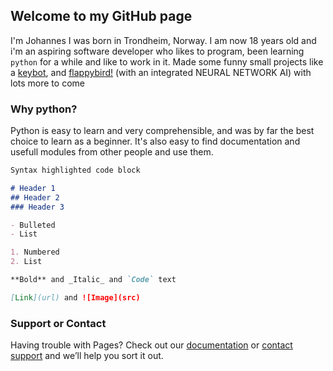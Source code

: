 ## Welcome to my GitHub page

I'm Johannes I was born in Trondheim, Norway. I am now 18 years old and i'm an aspiring software developer who likes to program, been learning ``` python ``` for a while and like to work in it.
Made some funny small projects like a [keybot](https://joonsey.github.io/Keybot/), and [flappybird!](https://github.com/Joonsey/FlappybirdAi) (with an integrated NEURAL NETWORK AI) with lots more to come

### Why python?

Python is easy to learn and very comprehensible, and was by far the best choice to learn as a beginner.
It's also easy to find documentation and usefull modules from other people and use them.



```markdown
Syntax highlighted code block

# Header 1
## Header 2
### Header 3

- Bulleted
- List

1. Numbered
2. List

**Bold** and _Italic_ and `Code` text

[Link](url) and ![Image](src)
```



### Support or Contact

Having trouble with Pages? Check out our [documentation](https://docs.github.com/categories/github-pages-basics/) or [contact support](https://github.com/contact) and we’ll help you sort it out.
